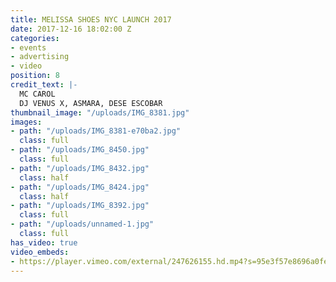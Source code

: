 ```yaml
---
title: MELISSA SHOES NYC LAUNCH 2017
date: 2017-12-16 18:02:00 Z
categories:
- events
- advertising
- video
position: 8
credit_text: |-
  MC CAROL
  DJ VENUS X, ASMARA, DESE ESCOBAR
thumbnail_image: "/uploads/IMG_8381.jpg"
images:
- path: "/uploads/IMG_8381-e70ba2.jpg"
  class: full
- path: "/uploads/IMG_8450.jpg"
  class: full
- path: "/uploads/IMG_8432.jpg"
  class: half
- path: "/uploads/IMG_8424.jpg"
  class: half
- path: "/uploads/IMG_8392.jpg"
  class: full
- path: "/uploads/unnamed-1.jpg"
  class: full
has_video: true
video_embeds:
- https://player.vimeo.com/external/247626155.hd.mp4?s=95e3f57e8696a0fe3c5afb2f58f2854b613931ef&profile_id=174
---
```


